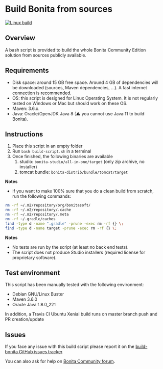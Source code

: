 Build Bonita from sources
================

[![Linux build](https://img.shields.io/travis/Bonitasoft-Community/Build-Bonita/master?label=Linux%20build&logo=travis)](https://travis-ci.org/Bonitasoft-Community/Build-Bonita)


Overview
------------------------------------------------------------------------------

A bash script is provided to build the whole Bonita Community Edition solution from sources publicly available.


Requirements
------------

- Disk space: around 15 GB free space. Around 4 GB of dependencies will be downloaded (sources, Maven dependencies, ...). A fast internet connection is recommended.
- OS: this script is designed for Linux Operating System. It is not regularly tested on Windows or Mac but should work on these OS.
- Maven: 3.6.x.
- Java: Oracle/OpenJDK Java 8 (⚠ you cannot use Java 11 to build Bonita).



Instructions
------------
1. Place this script in an empty folder
1. Run `bash build-script.sh` in a terminal
1. Once finished, the following binaries are available
    1. studio: `bonita-studio/all-in-one/target` (only zip archive, no installer)
    1. tomcat bundle: `bonita-distrib/bundle/tomcat/target`

**Notes**
- If you want to make 100% sure that you do a clean build from scratch, run the following commands:
```bash
rm -rf ~/.m2/repository/org/bonitasoft/
rm -rf ~/.m2/repository/.cache
rm -rf ~/.m2/repository/.meta
rm -rf ~/.gradle/caches
find -type d -name ".gradle" -prune -exec rm -rf {} \;
find -type d -name target -prune -exec rm -rf {} \;
```


**Notes**
- No tests are run by the script (at least no back end tests).
- The script does not produce Studio installers (required license for proprietary software).


Test environment
----------------

This script has been manually tested with the following environment:
- Debian GNU/Linux Buster
- Maven 3.6.0
- Oracle Java 1.8.0_221


In addition, a Travis CI Ubuntu Xenial build runs on master branch push and PR creation/update

Issues
------

If you face any issue with this build script please report it on the [build-bonita GitHub issues tracker](https://github.com/Bonitasoft-Community/Build-Bonita/issues).

You can also ask for help on [Bonita Community forum](https://community.bonitasoft.com/questions-and-answers).
